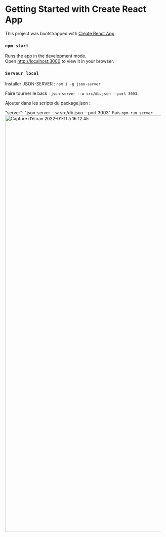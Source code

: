 # Getting Started with Create React App

This project was bootstrapped with [Create React App](https://github.com/facebook/create-react-app).


### `npm start`

Runs the app in the development mode.\
Open [http://localhost:3000](http://localhost:3000) to view it in your browser.

### `Serveur local`
Installer JSON-SERVER : `npm i -g json-server`

Faire tourner le back : `json-server --w src/db.json --port 3003`

Ajouter dans les scripts du package.json :

"server": "json-server --w src/db.json --port 3003"
Puis `npm run server`<img width="1342" alt="Capture d’écran 2022-01-11 à 16 12 45" src="https://user-images.githubusercontent.com/79283100/148958595-c55c5322-f359-4352-befe-f9978cd39c9d.png">
